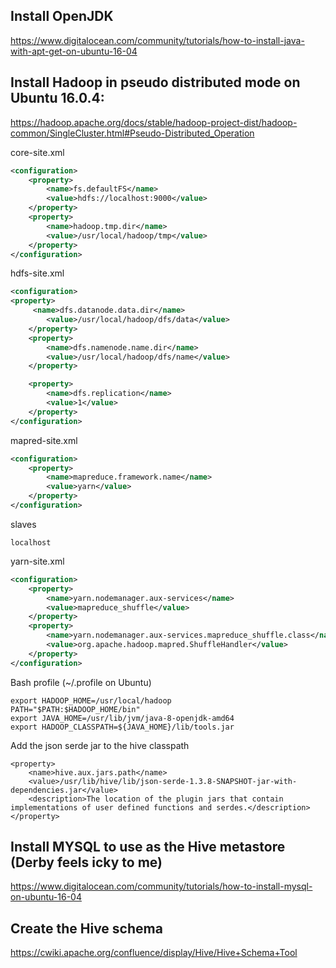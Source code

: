 ## Install OpenJDK
https://www.digitalocean.com/community/tutorials/how-to-install-java-with-apt-get-on-ubuntu-16-04

## Install Hadoop in pseudo distributed mode on Ubuntu 16.0.4:
https://hadoop.apache.org/docs/stable/hadoop-project-dist/hadoop-common/SingleCluster.html#Pseudo-Distributed_Operation

core-site.xml
```xml
<configuration>
    <property>
        <name>fs.defaultFS</name>
        <value>hdfs://localhost:9000</value>
    </property>
    <property>
        <name>hadoop.tmp.dir</name>
        <value>/usr/local/hadoop/tmp</value>
    </property>
</configuration>
```

hdfs-site.xml
```xml
<configuration>
<property>
     <name>dfs.datanode.data.dir</name>
        <value>/usr/local/hadoop/dfs/data</value>
    </property>
    <property>
        <name>dfs.namenode.name.dir</name>
        <value>/usr/local/hadoop/dfs/name</value>
    </property>

    <property>
        <name>dfs.replication</name>
        <value>1</value>
    </property>
</configuration>
```

mapred-site.xml
```xml
<configuration>
    <property>
        <name>mapreduce.framework.name</name>
        <value>yarn</value>
    </property>
</configuration>
```

slaves
```
localhost
```

yarn-site.xml
```xml
<configuration>
    <property>
        <name>yarn.nodemanager.aux-services</name>
        <value>mapreduce_shuffle</value>
    </property>
    <property>
        <name>yarn.nodemanager.aux-services.mapreduce_shuffle.class</name>
        <value>org.apache.hadoop.mapred.ShuffleHandler</value>
    </property>
</configuration>
```

Bash profile (~/.profile on Ubuntu)

```
export HADOOP_HOME=/usr/local/hadoop
PATH="$PATH:$HADOOP_HOME/bin"
export JAVA_HOME=/usr/lib/jvm/java-8-openjdk-amd64
export HADOOP_CLASSPATH=${JAVA_HOME}/lib/tools.jar
```



Add the json serde jar to the hive classpath
```
<property>
    <name>hive.aux.jars.path</name>
    <value>/usr/lib/hive/lib/json-serde-1.3.8-SNAPSHOT-jar-with-dependencies.jar</value>
    <description>The location of the plugin jars that contain implementations of user defined functions and serdes.</description>
</property>
```

## Install MYSQL to use as the Hive metastore (Derby feels icky to me)
https://www.digitalocean.com/community/tutorials/how-to-install-mysql-on-ubuntu-16-04

## Create the Hive schema
https://cwiki.apache.org/confluence/display/Hive/Hive+Schema+Tool

